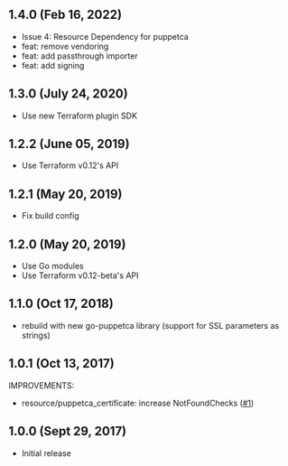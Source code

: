 ## 1.4.0 (Feb 16, 2022)

- Issue 4: Resource Dependency for puppetca
- feat: remove vendoring
- feat: add passthrough importer
- feat: add signing

## 1.3.0 (July 24, 2020)

- Use new Terraform plugin SDK

## 1.2.2 (June 05, 2019)

- Use Terraform v0.12's API

## 1.2.1 (May 20, 2019)

- Fix build config

## 1.2.0 (May 20, 2019)

- Use Go modules
- Use Terraform v0.12-beta's API

## 1.1.0 (Oct 17, 2018)

- rebuild with new go-puppetca library (support for SSL parameters as strings)

## 1.0.1 (Oct 13, 2017)

IMPROVEMENTS:

- resource/puppetca_certificate: increase NotFoundChecks ([#1](https://github.com/camptocamp/terraform-provider-puppetca/issues/1))

## 1.0.0 (Sept 29, 2017)

- Initial release
